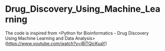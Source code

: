 # Drug_Discovery_Using_Machine_Learning
 
 The code is inspired from <Python for Bioinformatics - Drug Discovery Using Machine Learning and Data Analysis>(https://www.youtube.com/watch?v=jBlTQjcKuaY)